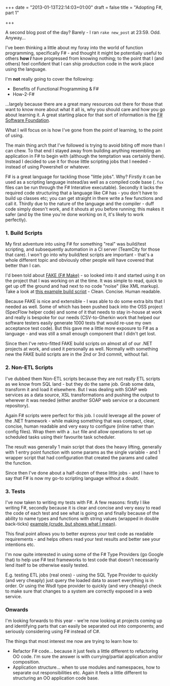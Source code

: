 +++
date = "2013-01-13T22:14:03+01:00"
draft = false
title = "Adopting F#, part 1"

+++

A second blog post of the day? Barely - I ran `rake new_post` at 23:59. Odd. Anyway...

I've been thinking a little about my foray into the world of function programming, specifically F# - and thought it might be potentially useful to others **how *I*** have progressed from knowing nothing; to the point that I (and others) feel confident that I can ship production code in the work place using the language.

I'm **not** really going to cover the following:

* Benefits of Functional Programming & F#
* How-2-F#

...largely because there are a great many resources out there for those that want to know more about what it all is, why you should care and how you go about learning it. A great starting place for that sort of information is the [F# Software Foundation](http://fsharp.org).

What I will focus on is how I've gone from the point of learning, to the point of using.

<!--more-->

The main thing arch that I've followed is trying to avoid biting off more than I can chew. To that end I stayed away from building anything resembling an application in F# to begin with (although the temptation was certainly there). Instead I decided to use it for those little scripting jobs that I needed - instead of using Powershell or whatever.

F# is a great language for tackling those "little jobs". Why? Firstly it can be used as a scripting language instead/as well as a compiled code base (`.fsx` files can be run through the F# Interative executable). Secondly it lacks the required code structuring that a language like C# has - you don't have to build up classes etc; you can get straight in there write a few functions and call it. Thirdly due to the nature of the language and the compiler - duff code simply doesn't work, and it shouts at you before running; this makes it safer (and by the time you're done working on it, it's likely to work perfectly).

### 1. Build Scripts

My first adventure into using F# for something "real" was build/test scripting, and subsequently automation in a CI server (TeamCity for those that care). I won't go into why build/test scripts are important - that's a whole different topic and obviously other people will have covered that better than I can.

I'd been told about [FAKE (F# Make)](http://fsharp.github.com/FAKE/) - so looked into it and started using it on the project that I was working on at the time. It was simple to read, quick to get up off the ground and had next to no code "noise" (like XML markup). Take a look at [this example build script](https://github.com/fsharp/FAKE/blob/develop/Samples/Calculator/completeBuild.fsx) - Clean. Concise. Human readable.

Because FAKE is nice and extensible - I was able to do some extra bits that I needed as well. Some of which has been pushed back into the OSS project (SpecFlow helper code) and some of it that needs to stay in-house at work and really is bespoke for our needs (CSV-to-Gherkin work that helped our software testers easily generate 1000 tests that would re-use my own acceptance test code). But this gave me a little more exposure to F# as a language - and was still a small enough component that I didn't get lost.

Since then I've retro-fitted FAKE build scripts on almost all of our .NET projects at work, and used it personally as well. Normally with something new the FAKE build scripts are in the 2nd or 3rd commit, without fail.

### 2. Non-ETL Scripts

I've dubbed them Non-ETL scripts because they are not really ETL scripts as we know from SQL land - but they do the same job. Grab some data, transform it and load it elsewhere. But I was dealing with SOAP web services as a data source, XSL transformations and pushing the output to wherever it was needed (either another SOAP web service or a document repository).

Again F# scripts were perfect for this job. I could leverage all the power of the .NET framework - while making something that was compact, clear, concise, human readable and very easy to configure (inline rather than config files). Wrap them with a `.bat` file and allow operations to set up scheduled tasks using their favourite task scheduler.

The result was generally 1 main script that does the heavy lifting, generally with 1 entry point function with some params as the single variable - and 1 wrapper script that had configuration that created the params and called the function. 

Since then I've done about a half-dozen of these little jobs - and I have to say that F# is now my go-to scripting language without a doubt.

### 3. Tests

I've now taken to writing my tests with F#. A few reasons: firstly I like writing F#, secondly because it is clear and concise and very easy to read the code of each test and see what is going on and finally because of the ability to name types and functions with string values (wrapped in double back-ticks) [example (crude, but shows what I mean)](https://github.com/saxonmatt/HouseViewing/blob/master/HouseViewing/HouseViewingTests/Health.fs).

This final point allows you to better express your test code as readable requirements - and helps others read your test results and better see your intentions etc.

I'm now quite interested in using some of the F# Type Providers (go Google that) to help use F# test frameworks to test code that doesn't necessarily lend itself to be otherwise easily tested. 

E.g. testing ETL jobs (real ones) - using the SQL Type Provider to quickly (and very cheaply) just query the loaded data to assert everything is in order. Or using the Wsdl type provider to quickly (and very cheaply) check to make sure that changes to a system are correctly exposed in a web service.

### Onwards

I'm looking forwards to this year - we're now looking at projects coming up and identifying parts that can easily be separated out into components; and seriously considering using F# instead of C#. 

The things that most interest me now are trying to learn how to:

* Refactor F# code... because it just feels a little different to refactoring OO code. I'm sure the answer is with currying/partial application and/or composition.
* Application structure... when to use modules and namespaces, how to separate out responsibilities etc. Again it feels a little different to structuring an OO application code base.